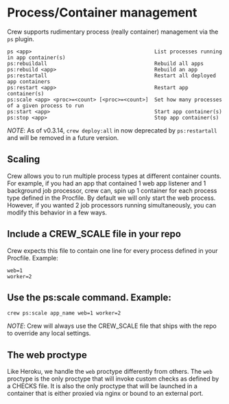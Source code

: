 # Process/Container management

Crew supports rudimentary process (really container) management via the `ps` plugin.

```
ps <app>                                        List processes running in app container(s)
ps:rebuildall                                   Rebuild all apps
ps:rebuild <app>                                Rebuild an app
ps:restartall                                   Restart all deployed app containers
ps:restart <app>                                Restart app container(s)
ps:scale <app> <proc>=<count> [<proc>=<count>]  Set how many processes of a given process to run
ps:start <app>                                  Start app container(s)
ps:stop <app>                                   Stop app container(s)
```

*NOTE*: As of v0.3.14, `crew deploy:all` in now deprecated by `ps:restartall` and will be removed in a future version.


## Scaling

Crew allows you to run multiple process types at different container counts. For example, if you had an app that contained 1 web app listener and 1 background job processor, crew can, spin up 1 container for each process type defined in the Procfile. By default we will only start the web process. However, if you wanted 2 job processors running simultaneously, you can modify this behavior in a few ways.

## Include a CREW_SCALE file in your repo

Crew expects this file to contain one line for every process defined in your Procfile. Example:
```
web=1
worker=2
```


## Use the ps:scale command. Example:
```
crew ps:scale app_name web=1 worker=2
```
*NOTE*: Crew will always use the CREW_SCALE file that ships with the repo to override any local settings.


## The web proctype

Like Heroku, we handle the `web` proctype differently from others. The `web` proctype is the only proctype that will invoke custom checks as defined by a CHECKS file. It is also the only proctype that will be launched in a container that is either proxied via nginx or bound to an external port.
